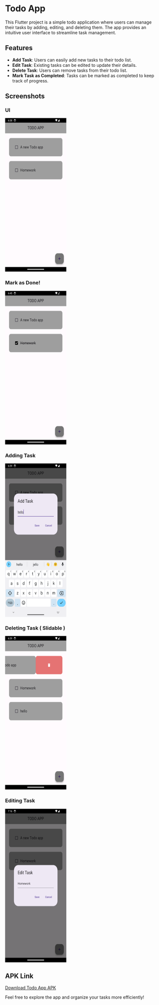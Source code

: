 # Todo App

This Flutter project is a simple todo application where users can manage their tasks by adding, editing, and deleting them. The app provides an intuitive user interface to streamline task management.

## Features

- **Add Task**: Users can easily add new tasks to their todo list.
- **Edit Task**: Existing tasks can be edited to update their details.
- **Delete Task**: Users can remove tasks from their todo list.
- **Mark Task as Completed**: Tasks can be marked as completed to keep track of progress.

## Screenshots
### UI
<img src="lib/screenshots/Screenshot_1715605697.png" alt="Tasks" width="200" height="500">

### Mark as Done!
<img src="lib/screenshots/mark_as_done.png" alt="mark as done" width="200" height="500">

### Adding Task
<img src="lib/screenshots/add_new_task.png" alt="adding Task" width="200" height="500">

### Deleting Task ( Slidable )
<img src="lib/screenshots/detele_task.png" alt="delete Task" width="200" height="500">

### Editing Task
<img src="lib/screenshots/edit_task.png" alt="editing Task" width="200" height="500">

## APK Link
[Download Todo App APK](https://drive.google.com/file/d/1K3m-XflWhSRHje0toGhQH5B9lSquTTAT/view?usp=drive_link)

Feel free to explore the app and organize your tasks more efficiently!
